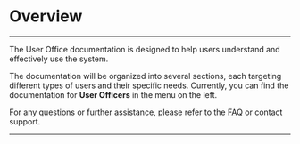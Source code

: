 # Overview

_________________________________________________________________________________________________________

The User Office documentation is designed to help users understand and effectively use the system. 

The documentation will be organized into several sections, each targeting different types of users and their specific needs. Currently, you can find the documentation for **User Officers** in the menu on the left.

For any questions or further assistance, please refer to the [FAQ](../faq.md) or contact support.

_________________________________________________________________________________________________________
